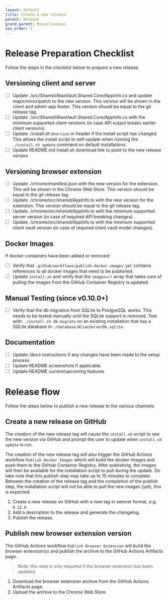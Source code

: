 ```yaml
---
layout: default
title: Create a new release
parent: Release
grand_parent: Miscellaneous
nav_order: 1
---
```


# Release Preparation Checklist
Follow the steps in the checklist below to prepare a new release.

## Versioning client and server
- [ ] Update ./src/Shared/AliasVault.Shared.Core/AppInfo.cs and update major/minor/patch to the new version. This version will be shown in the client and admin app footer. This version should be equal to the git release tag.
- [ ] Update ./src/Shared/AliasVault.Shared.Core/AppInfo.cs with the minimum supported client versions (in case API output breaks earlier client versions).
- [ ] Update ./install.sh `@version` in header if the install script has changed. This allows the install script to self-update when running the `./install.sh update` command on default installations.
- [ ] Update README.md install.sh download link to point to the new release version

## Versioning browser extension
- [ ] Update ./chrome/manifest.json with the new version for the extension. This will be shown in the Chrome Web Store. This version should be equal to the git release tag.
- [ ] Update ./chrome/src/shared/AppInfo.ts with the new version for the extension. This version should be equal to the git release tag.
- [ ] Update ./chrome/src/shared/AppInfo.ts with the minimum supported server version (in case of required API breaking changes).
- [ ] Update ./chrome/src/shared/AppInfo.ts with the minimum supported client vault version (in case of required client vault model changes).

## Docker Images
If docker containers have been added or removed:
- [ ] Verify that `.github/workflows/publish-docker-images.yml` contains references to all docker images that need to be published.
- [ ] Update `install.sh` and verify that the `images=()` array that takes care of pulling the images from the GitHub Container Registry is updated.

## Manual Testing (since v0.10.0+)
- [ ] Verify that the db migration from SQLite to PostgreSQL works. This needs to be tested manually until the SQLite support is removed. Test with: `./install.sh db-migrate` on an existing installation that has a SQLite database in `./database/AliasServerDb.sqlite`.

## Documentation
- [ ] Update /docs instructions if any changes have been made to the setup process
- [ ] Update README screenshots if applicable
- [ ] Update README current/upcoming features

# Release flow
Follow the steps below to publish a new release to the various channels.

## Create a new release on GitHub
The creation of the new release tag will cause the `install.sh` script to see the new version via GitHub and prompt the user to update when `install.sh update` is run.

The creation of the new release tag will also trigger the GitHub Actions workflow `Publish Docker Images` which will build the docker images and push them to the GitHub Container Registry. After publishing, the images will then be available for the installation script to pull during the update. Do take note that this publish step may take up to 15 minutes to complete. Between the creation of the release tag and the completion of the publish step, the installation script will not be able to pull the new images (yet), this is expected.

1. Create a new release on GitHub with a new tag in semver format, e.g. `0.12.0`.
2. Add a description to the release and generate the changelog.
3. Publish the release.

## Publish new browser extension version
The GitHub Actions workflow `Publish Browser Extension` will build the browser extension(s) and publish the archive to the GitHub Actions Artifacts page.

> Note: this step is only required if the browser extension has been updated.

1. Download the browser extension archive from the GitHub Actions Artifacts page.
2. Upload the archive to the Chrome Web Store.
